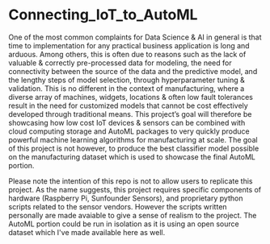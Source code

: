 # Connecting_IoT_to_AutoML
One of the most common complaints for Data Science &amp; AI in general is that time to implementation for any practical business application is long and arduous. Among others, this is often due to reasons such as the lack of valuable &amp; correctly pre-processed data for modeling, the need for connectivity between the source of the data and the predictive model, and the lengthy steps of model selection, through hyperparameter tuning &amp; validation. This is no different in the context of manufacturing, where a diverse array of machines, widgets, locations &amp; often low fault tolerances result in the need for customized models that cannot be cost effectively developed through traditional means. This project’s goal will therefore be showcasing how low cost IoT devices &amp; sensors can be combined with cloud computing storage and AutoML packages to very quickly produce powerful machine learning algorithms for manufacturing at scale. The goal of this project is not however, to produce the best classifier model possible on the manufacturing dataset which is used to showcase the final AutoML portion. 


Please note the intention of this repo is not to allow users to replicate this project. As the name suggests, this project requires specific components of hardware (Raspberry Pi, Sunfounder Sensors), and proprietary python scripts related to the sensor vendors. However the scripts written personally are made avaiable to give a sense of realism to the project. The AutoML portion could be run in isolation as it is using an open source dataset which I've made available here as well.
